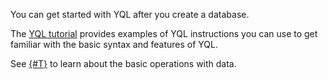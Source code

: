 You can get started with YQL after you create a database.

The [YQL tutorial](../../../tutorial/) provides examples of YQL instructions you can use to get familiar with the basic syntax and features of YQL.

See [{#T}](../../../../operations/crud.md) to learn about the basic operations with data.

